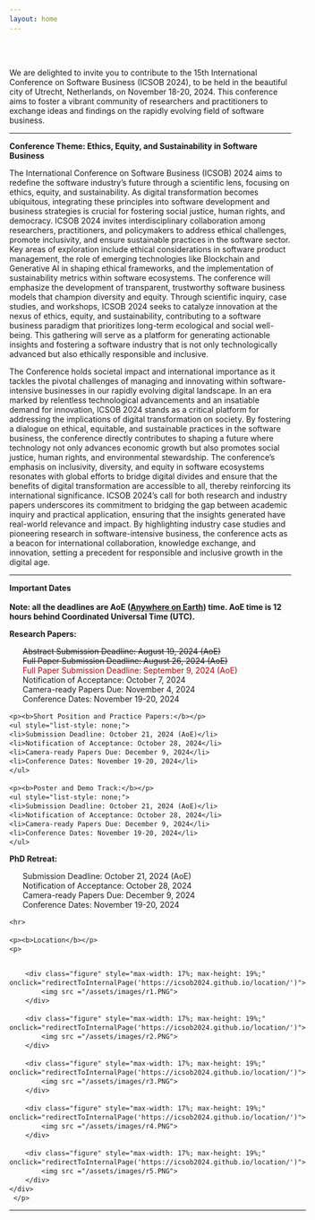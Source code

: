 ```yaml
---
layout: home
---
```

<style>
    /* Optional: Style for the figures */
    .figure {
      display: inline-block;
      margin: 10px;
      cursor: pointer;
    }
  </style>
  <script>
    function redirectToInternalPage(pageUrl) {
      window.location.href = pageUrl; // Redirect to the specified internal webpage
    }
  </script>
<br/>


<br>

We are delighted to invite you to contribute to the 15th International Conference on Software Business (ICSOB 2024), to be held in the beautiful city of Utrecht, Netherlands, on November 18-20, 2024. This conference aims to foster a vibrant community of researchers and practitioners to exchange ideas and findings on the rapidly evolving field of software business.

<hr>

<b style="text-align: center;">Conference Theme: Ethics, Equity, and Sustainability in Software Business </b>

The International Conference on Software Business (ICSOB) 2024 aims to redefine the software industry’s future through a scientific lens, focusing on ethics, equity, and sustainability. As digital transformation becomes ubiquitous, integrating these principles into software development and business strategies is crucial for fostering social justice, human rights, and democracy. ICSOB 2024 invites interdisciplinary collaboration among researchers, practitioners, and policymakers to address ethical challenges, promote inclusivity, and ensure sustainable practices in the software sector. Key areas of exploration include ethical considerations in software product management, the role of emerging technologies like Blockchain and Generative AI in shaping ethical frameworks, and the implementation of sustainability metrics within software ecosystems. The conference will emphasize the development of transparent, trustworthy software business models that champion diversity and equity. Through scientific inquiry, case studies, and workshops, ICSOB 2024 seeks to catalyze innovation at the nexus of ethics, equity, and sustainability, contributing to a software business paradigm that prioritizes long-term ecological and social well-being. This gathering will serve as a platform for generating actionable insights and fostering a software industry that is not only technologically advanced but also ethically responsible and inclusive.

The Conference holds societal impact and international importance as it tackles the pivotal challenges of managing and innovating within software-intensive businesses in our rapidly evolving digital landscape. In an era marked by relentless technological advancements and an insatiable demand for innovation, ICSOB 2024 stands as a critical platform for addressing the implications of digital transformation on society. By fostering a dialogue on ethical, equitable, and sustainable practices in the software business, the conference directly contributes to shaping a future where technology not only advances economic growth but also promotes social justice, human rights, and environmental stewardship. The conference’s emphasis on inclusivity, diversity, and equity in software ecosystems resonates with global efforts to bridge digital divides and ensure that the benefits of digital transformation are accessible to all, thereby reinforcing its international significance. ICSOB 2024’s call for both research and industry papers underscores its commitment to bridging the gap between academic inquiry and practical application, ensuring that the insights generated have real-world relevance and impact. By highlighting industry case studies and pioneering research in software-intensive business, the conference acts as a beacon for international collaboration, knowledge exchange, and innovation, setting a precedent for responsible and inclusive growth in the digital age.


<div>
<hr>

<b>  Important Dates </b>       
<br>
<b>Note: all the deadlines are AoE (<b><a href="https://www.worldtimeserver.com/time-zones/aoe/#:~:text=Anywhere%20on%20Earth%20or%20AoE,the%20Pacific%20all%20year%20round." target="_blank">Anywhere on Earth</a></b>) time. AoE time is 12 hours behind Coordinated Universal Time (UTC).</b>
    <br>
    <p class="lead">
    <p><b>Research Papers:</b>
    <ul style="list-style: none;">
    <li><s>Abstract Submission Deadline: August 19, 2024 (AoE)</s> </li>
    <li><s>Full Paper Submission Deadline: August 26, 2024 (AoE)</s></li>
    <li><span style="color:#a90808;"> Full Paper Submission Deadline: September 9, 2024 (AoE)</li>
    <li>Notification of Acceptance: October 7, 2024</li>
    <li>Camera-ready Papers Due: November 4, 2024</li>
    <li>Conference Dates: November 19-20, 2024</li>
    </ul>
    
    <p><b>Short Position and Practice Papers:</b></p>
    <ul style="list-style: none;">
    <li>Submission Deadline: October 21, 2024 (AoE)</li>
    <li>Notification of Acceptance: October 28, 2024</li>
    <li>Camera-ready Papers Due: December 9, 2024</li>
    <li>Conference Dates: November 19-20, 2024</li>
    </ul>

    <p><b>Poster and Demo Track:</b></p>
    <ul style="list-style: none;">
    <li>Submission Deadline: October 21, 2024 (AoE)</li>
    <li>Notification of Acceptance: October 28, 2024</li>
    <li>Camera-ready Papers Due: December 9, 2024</li>
    <li>Conference Dates: November 19-20, 2024</li>
    </ul>
    
   <p><b>PhD Retreat:</b></p>
    <ul style="list-style: none;">
    <li>Submission Deadline: October 21, 2024 (AoE)</li>
    <li>Notification of Acceptance: October 28, 2024</li>
    <li>Camera-ready Papers Due: December 9, 2024</li>
    <li>Conference Dates: November 19-20, 2024</li>
    </ul>

    <hr>
    
    <p><b>Location</b></p>
    <p>

   <div id="banner" style="overflow: hidden; display: inline-block;">
       
        <div class="figure" style="max-width: 17%; max-height: 19%;" onclick="redirectToInternalPage('https://icsob2024.github.io/location/')">
            <img src ="/assets/images/r1.PNG">
        </div>

        <div class="figure" style="max-width: 17%; max-height: 19%;" onclick="redirectToInternalPage('https://icsob2024.github.io/location/')">
            <img src ="/assets/images/r2.PNG">
        </div>

        <div class="figure" style="max-width: 17%; max-height: 19%;" onclick="redirectToInternalPage('https://icsob2024.github.io/location/')">
            <img src ="/assets/images/r3.PNG">
        </div>

        <div class="figure" style="max-width: 17%; max-height: 19%;" onclick="redirectToInternalPage('https://icsob2024.github.io/location/')">
            <img src ="/assets/images/r4.PNG">
        </div>
        
        <div class="figure" style="max-width: 17%; max-height: 19%;" onclick="redirectToInternalPage('https://icsob2024.github.io/location/')">
            <img src ="/assets/images/r5.PNG">
        </div>
    </div>
     </p>

<hr>
<!--      
<b> Special Tracks and Additional Opportunities: </b>
  <ul style="list-style: none;">
      <li><b>Workshop and Tutorial Proposals</b>: We invite proposals for engaging and informative workshops and tutorials. The deadline for proposals is June 30, 2024.
</li>
      <li><b>Poster and Demo Track</b>: A chance to present early-stage research, innovative ideas, and practical implementations. The submission deadline for this track is September 2, 2024.
</li>
      <li><b>PhD Retreat</b>: A unique opportunity for PhD students to receive feedback on their research. Submissions for the PhD retreat are due by September 2, 2024.</li>
  </ul> 
-->


